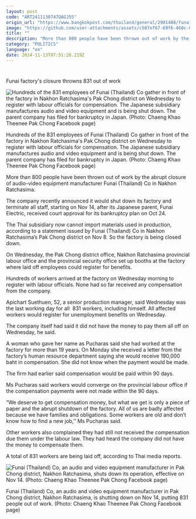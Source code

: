 ```yaml
---
layout: post
code: "ART2411130747QAGJ5S"
origin_url: "https://www.bangkokpost.com/thailand/general/2901488/funai-factorys-closure-throwns-831-out-of-work"
image: "https://github.com/user-attachments/assets/c587ef67-69f6-460c-8ec8-02fc31b3edd7"
title: ""
description: "More than 800 people have been thrown out of work by the abrupt closure of audio-video equipment manufacturer Funai (Thailand) Co in Nakhon Ratchasima."
category: "POLITICS"
language: "en"
date: 2024-11-13T07:51:28.219Z
---
```


# 

Funai factory's closure throwns 831 out of work

![Hundreds of the 831 employees of Funai (Thailand) Co gather in front of the factory in Nakhon Ratchasima's Pak Chong district on Wednesday to register with labour officials for compensation. The Japanese subsidiary manufactures audio and video equipment and is being shut down. The parent company has filed for bankruptcy in Japan. (Photo: Chaeng Khao Theenee Pak Chong Facebook page)](https://github.com/user-attachments/assets/952bb476-f56f-4c9c-acb4-6ad00f4c3856)

Hundreds of the 831 employees of Funai (Thailand) Co gather in front of the factory in Nakhon Ratchasima's Pak Chong district on Wednesday to register with labour officials for compensation. The Japanese subsidiary manufactures audio and video equipment and is being shut down. The parent company has filed for bankruptcy in Japan. (Photo: Chaeng Khao Theenee Pak Chong Facebook page)

More than 800 people have been thrown out of work by the abrupt closure of audio-video equipment manufacturer Funai (Thailand) Co in Nakhon Ratchasima.

The company recently announced it would shut down its factory and terminate all staff, starting on Nov 14, after its Japanese parent, Funai Electric, received court approval for its bankruptcy plan on Oct 24. 

The Thai subsidiary now cannot import materials used in production, according to a statement issued by Funai (Thailand) Co in Nakhon Ratchasima’s Pak Chong district on Nov 8. So the factory is being closed down.

On Wednesday, the Pak Chong district office, Nakhon Ratchasima provincial labour office and the provincial security office set up booths at the factory where laid off employees could register for benefits. 

Hundreds of workers arrived at the factory on Wednesday morning to register with labour officials. None had so far received any compensation from the company.

Apichart Suethuen, 52, a senior production manager, said Wednesday was the last working day for all  831 workers, including himself. All affected workers would register for unemployment benefits on Wednesday.

The company itself had said it did not have the money to pay them all off on Wednesday, he said.

A woman who gave her name as Pucharas said she had worked at the factory for more than 19 years. On Monday she received a letter from the factory’s human resource department saying she would receive 190,000 baht in compensation. She did not know when the payment would be made.

The firm had earlier said compensation would be paid within 90 days. 

Ms Pucharas said workers would converge on the provincial labour office if the compensation payments were not made within the 90 days.

“We deserve to get compensation money, but what we get is only a piece of paper and the abrupt shutdown of the factory. All of us are badly affected because we have families and obligations. Some workers are old and don’t know how to find a new job,’’ Ms Pucharas said.

Other workers also complained they had still not received the compensation due them under the labour law. They had heard the company did not have the money to compensate them.

A total of 831 workers are being laid off, according to Thai media reports.

![Funai (Thailand) Co, an audio and video equipment manufacturer in Pak Chong district, Nakhon Ratchasima, shuts down its operation, effective on Nov 14. (Photo: Chaeng Khao Theenee Pak Chong Facebook page)](https://github.com/user-attachments/assets/a7b34629-fefc-4921-bf67-53d86e696d6d)

Funai (Thailand) Co, an audio and video equipment manufacturer in Pak Chong district, Nakhon Ratchasima, is shutting down on Nov 14, putting 831 people out of work. (Photo: Chaeng Khao Theenee Pak Chong Facebook page)